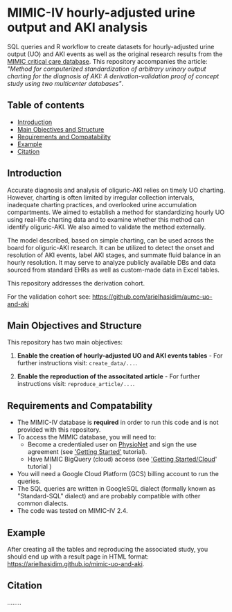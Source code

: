 # MIMIC-IV hourly-adjusted urine output and AKI analysis

SQL queries and R workflow to create datasets for hourly-adjusted urine output (UO) and AKI events as well as the original research results from the [MIMIC critical care database](https://mimic.mit.edu). 
This repository accompanies the article: *"Method for computerized standardization of arbitrary urinary output charting for the diagnosis of AKI: A derivation-validation proof of concept study using two multicenter databases"*.

## Table of contents

* [Introduction](#introduction)
* [Main Objectives and Structure](#main-objectives-and-structure)
* [Requirements and Compatability](#requirements-and-compatability)
* [Example](#example)
* [Citation](#citation)

## Introduction

Accurate diagnosis and analysis of oliguric-AKI relies on timely UO charting. However, charting is often limited by irregular collection intervals, inadequate charting practices, and overlooked urine accumulation compartments. We aimed to establish a method for standardizing hourly UO using real-life charting data and to examine whether this method can identify oliguric-AKI. We also aimed to validate the method externally. 

The model described, based on simple charting, can be used across the board for oliguric-AKI research. It can be utilized to detect the onset and resolution of AKI events, label AKI stages, and summate fluid balance in an hourly resolution. It may serve to analyze publicly available DBs and data sourced from standard EHRs as well as custom-made data in Excel tables. 

This repository addresses the derivation cohort. 

For the validation cohort see: https://github.com/arielhasidim/aumc-uo-and-aki

## Main Objectives and Structure

This repository has two main objectives:

1. **Enable the creation of hourly-adjusted UO and AKI events tables** - For further instructions visit: `create_data/...`.

2. **Enable the reproduction of the associtated article** - For further instructions visit: `reproduce_article/...`.

## Requirements and Compatability

 - The MIMIC-IV database is **required** in order to run this code and is not provided with this repository. 
 - To access the MIMIC database, you will need to:
    - Become a credentialed user on [PhysioNet](https://physionet.org) and sign the use agreement (see ['Getting Started'](https://mimic.mit.edu/docs/gettingstarted/) tutorial).
    - Have MIMIC BigQuery (cloud) access (see ['Getting Started/Cloud](https://mimic.mit.edu/docs/gettingstarted/cloud/)' tutorial )
 - You will need a Google Cloud Platform (GCS) billing account to run the queries.
 - The SQL queries are written in GoogleSQL dialect (formally known as "Standard-SQL" dialect) and are probably compatible with other common dialects.
 - The code was tested on MIMIC-IV 2.4.


## Example

After creating all the tables and reproducing the associated study, you should end up with a result page in HTML format: https://arielhasidim.github.io/mimic-uo-and-aki.

## Citation

........
